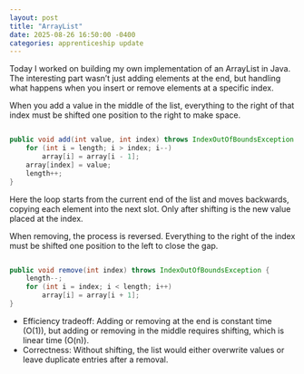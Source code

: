 ```yaml
---
layout: post
title: "ArrayList"
date: 2025-08-26 16:50:00 -0400
categories: apprenticeship update
---
```


Today I worked on building my own implementation of an ArrayList in Java. The
interesting part wasn’t just adding elements at the end, but handling what
happens when you insert or remove elements at a specific index.

When you add a value in the middle of the list, everything to the right of that
index must be shifted one position to the right to make space.

```java

public void add(int value, int index) throws IndexOutOfBoundsException {
    for (int i = length; i > index; i--)
        array[i] = array[i - 1];
    array[index] = value;
    length++;
}

```

Here the loop starts from the current end of the list and moves backwards,
copying each element into the next slot. Only after shifting is the new value
placed at the index.

When removing, the process is reversed. Everything to the right of the index
must be shifted one position to the left to close the gap.

```java

public void remove(int index) throws IndexOutOfBoundsException {
    length--;
    for (int i = index; i < length; i++)
        array[i] = array[i + 1];
}
```

- Efficiency tradeoff: Adding or removing at the end is constant time (O(1)),
  but adding or removing in the middle requires shifting, which is linear time (O(n)).
- Correctness: Without shifting, the list would either overwrite values or
  leave duplicate entries after a removal.